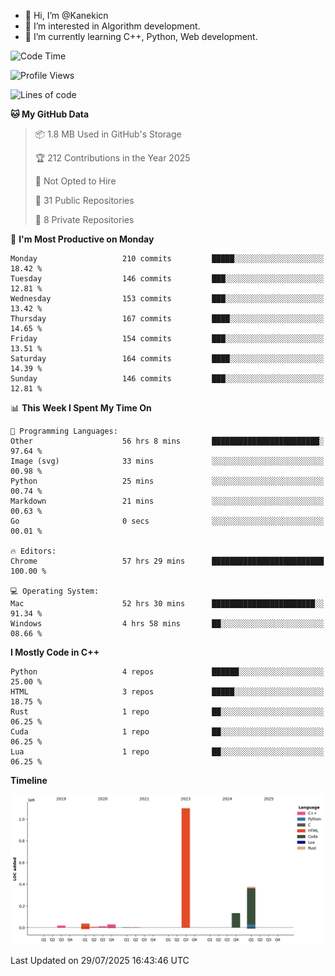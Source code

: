 - 👋 Hi, I’m @Kanekicn
- 👀 I’m interested in Algorithm development.
- 🌱 I’m currently learning C++, Python, Web development.

<!---
cotecsz/cotecsz is a ✨ special ✨ repository because its `README.md` (this file) appears on your GitHub profile.
You can click the Preview link to take a look at your changes.
--->

<!--START_SECTION:waka-->
![Code Time](http://img.shields.io/badge/Code%20Time-4%2C058%20hrs%2042%20mins-blue)

![Profile Views](http://img.shields.io/badge/Profile%20Views-0-blue)

![Lines of code](https://img.shields.io/badge/From%20Hello%20World%20I%27ve%20Written-1.7%20million%20lines%20of%20code-blue)

**🐱 My GitHub Data** 

> 📦 1.8 MB Used in GitHub's Storage 
 > 
> 🏆 212 Contributions in the Year 2025
 > 
> 🚫 Not Opted to Hire
 > 
> 📜 31 Public Repositories 
 > 
> 🔑 8 Private Repositories 
 > 
📅 **I'm Most Productive on Monday** 

```text
Monday                   210 commits         █████░░░░░░░░░░░░░░░░░░░░   18.42 % 
Tuesday                  146 commits         ███░░░░░░░░░░░░░░░░░░░░░░   12.81 % 
Wednesday                153 commits         ███░░░░░░░░░░░░░░░░░░░░░░   13.42 % 
Thursday                 167 commits         ████░░░░░░░░░░░░░░░░░░░░░   14.65 % 
Friday                   154 commits         ███░░░░░░░░░░░░░░░░░░░░░░   13.51 % 
Saturday                 164 commits         ████░░░░░░░░░░░░░░░░░░░░░   14.39 % 
Sunday                   146 commits         ███░░░░░░░░░░░░░░░░░░░░░░   12.81 % 
```


📊 **This Week I Spent My Time On** 

```text
💬 Programming Languages: 
Other                    56 hrs 8 mins       ████████████████████████░   97.64 % 
Image (svg)              33 mins             ░░░░░░░░░░░░░░░░░░░░░░░░░   00.98 % 
Python                   25 mins             ░░░░░░░░░░░░░░░░░░░░░░░░░   00.74 % 
Markdown                 21 mins             ░░░░░░░░░░░░░░░░░░░░░░░░░   00.63 % 
Go                       0 secs              ░░░░░░░░░░░░░░░░░░░░░░░░░   00.01 % 

🔥 Editors: 
Chrome                   57 hrs 29 mins      █████████████████████████   100.00 % 

💻 Operating System: 
Mac                      52 hrs 30 mins      ███████████████████████░░   91.34 % 
Windows                  4 hrs 58 mins       ██░░░░░░░░░░░░░░░░░░░░░░░   08.66 % 
```

**I Mostly Code in C++** 

```text
Python                   4 repos             ██████░░░░░░░░░░░░░░░░░░░   25.00 % 
HTML                     3 repos             █████░░░░░░░░░░░░░░░░░░░░   18.75 % 
Rust                     1 repo              ██░░░░░░░░░░░░░░░░░░░░░░░   06.25 % 
Cuda                     1 repo              ██░░░░░░░░░░░░░░░░░░░░░░░   06.25 % 
Lua                      1 repo              ██░░░░░░░░░░░░░░░░░░░░░░░   06.25 % 
```



**Timeline**

![Lines of Code chart](https://raw.githubusercontent.com/Kanekicn/Kanekicn/master/assets/bar_graph.png)


 Last Updated on 29/07/2025 16:43:46 UTC
<!--END_SECTION:waka-->
